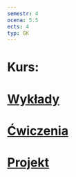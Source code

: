 ```yaml
---
semestr: 4
ocena: 5.5
ects: 4
typ: GK
---
```


# Kurs:
# [Wykłady ](/Notatki/Semestr%204/Algorytmy%20i%20z%C5%82o%C5%BCono%C5%9B%C4%87%20obliczeniowa/Wyk%C5%82ady/Wyk%C5%82ady.md)
# [Ćwiczenia ](/Notatki/Semestr%204/Algorytmy%20i%20z%C5%82o%C5%BCono%C5%9B%C4%87%20obliczeniowa/%C4%86wiczenia/%C4%86wiczenia.md)
# [Projekt ](/Notatki/Semestr%204/Algorytmy%20i%20z%C5%82o%C5%BCono%C5%9B%C4%87%20obliczeniowa/Projekt/Projekt.md)
